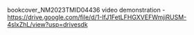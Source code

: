 bookcover_NM2023TMID04436
video demonstration -https://drive.google.com/file/d/1-IfJ1FetLFHGXVEFWmjiRUSM-4slxZhL/view?usp=drivesdk
